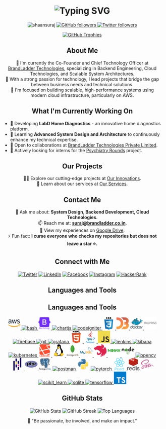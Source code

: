 <!-- Header -->
<h1 align="center">
  <img src="https://readme-typing-svg.herokuapp.com?font=Fira+Code&weight=900&size=35&duration=4000&pause=1000&color=00FF00&center=true&vCenter=true&width=940&lines=Hi+%F0%9F%91%8B%2C+I'm+Suraj+Sahu;Co-Founder+%26+CTO+at+BrandLadder;Backend+Engineer+%7C+AWS+Expert;Scalable+System+Architect" alt="Typing SVG">
</h1>

<!-- Intro -->
<p align="center">
  <img src="https://komarev.com/ghpvc/?username=shaansuraj&label=Profile%20views&color=0e75b6&style=flat" alt="shaansuraj" /> 
  <a href="https://github.com/shaansuraj?tab=repositories">
    <img src="https://img.shields.io/github/followers/shaansuraj?label=Follow&style=social" alt="GitHub followers">
  </a>
  <a href="https://twitter.com/shaansuraj01">
    <img src="https://img.shields.io/twitter/follow/shaansuraj01?label=Twitter&style=social" alt="Twitter followers">
  </a>
</p>

<!-- GitHub Trophies -->
<p align="center">
  <a href="https://github.com/ryo-ma/github-profile-trophy">
    <img src="https://github-profile-trophy.vercel.app/?username=shaansuraj&theme=darkhub&no-bg=true&margin-w=15" alt="GitHub Trophies">
  </a>
</p>

<!-- About Me -->
<h2 align="center">About Me</h2>
<p align="center">
  🎯 I'm currently the Co-Founder and Chief Technology Officer at <a href="https://brandladder.co.in" target="_blank">BrandLadder Technologies</a>, specializing in Backend Engineering, Cloud Technologies, and Scalable System Architectures.
  <br>
  🌟 With a strong passion for technology, I lead projects that bridge the gap between business needs and technical solutions.
  <br>
  🚀 I'm focused on building scalable, high-performance systems using modern cloud infrastructure, particularly on AWS.
</p>

<!-- Current Focus -->
<h2 align="center">What I'm Currently Working On</h2>
<ul>
  <li>🔭 Developing <strong>LabD Home Diagnostics</strong> - an innovative home diagnostics platform.</li>
  <li>🌱 Learning <strong>Advanced System Design and Architecture</strong> to continuously enhance my technical expertise.</li>
  <li>👯 Open to collaborations at <a href="https://brandladder.co.in" target="_blank">BrandLadder Technologies Private Limited</a>.</li>
  <li>🤝 Actively looking for interns for the <a href="https://psyrounds.com" target="_blank">Psychiatry Rounds</a> project.</li>
</ul>

<!-- Projects -->
<h2 align="center">Our Projects</h2>
<p align="center">
  👨‍💻 Explore our cutting-edge projects at <a href="https://brandladder.co.in/our-innovation" target="_blank">Our Innovations</a>.
  <br>
  📝 Learn about our services at <a href="https://www.brandladder.co.in/services" target="_blank">Our Services</a>.
</p>

<!-- Contact -->
<h2 align="center">Contact Me</h2>
<p align="center">
  💬 Ask me about: <strong>System Design, Backend Development, Cloud Technologies</strong>.
  <br>
  📫 Reach me at: <a href="mailto:suraj@brandladder.co.in"><strong>suraj@brandladder.co.in</strong></a>.
  <br>
  📄 View my experiences on <a href="https://drive.google.com/file/d/1Zfgk4AU087k_aHPfwfvgevuAynSDAhVS/view?usp=drive_link" target="_blank">Google Drive</a>.
  <br>
  ⚡ Fun fact: <strong>I curse everyone who checks my repositories but does not leave a star ⭐.</strong>
</p>

<!-- Social Links -->
<h2 align="center">Connect with Me</h2>
<p align="center">
  <a href="https://twitter.com/shaansuraj01" target="_blank"><img align="center" src="https://img.icons8.com/color/48/000000/twitter.png" alt="Twitter"></a>
  <a href="https://linkedin.com/in/shaansuraj" target="_blank"><img align="center" src="https://img.icons8.com/color/48/000000/linkedin.png" alt="LinkedIn"></a>
  <a href="https://fb.com/shaansuraj16" target="_blank"><img align="center" src="https://img.icons8.com/color/48/000000/facebook-new.png" alt="Facebook"></a>
  <a href="https://instagram.com/shaan.suraj" target="_blank"><img align="center" src="https://img.icons8.com/color/48/000000/instagram-new.png" alt="Instagram"></a>
  <a href="https://www.hackerrank.com/surajsahu9658" target="_blank"><img align="center" src="https://img.icons8.com/external-tal-revivo-color-tal-revivo/48/000000/external-hackerrank-is-a-technology-company-that-focuses-on-competitive-programming-logo-color-tal-revivo.png" alt="HackerRank"></a>
</p>

<!-- Languages and Tools -->
<h2 align="center">Languages and Tools</h2>
<!-- Languages and Tools -->
<h2 align="center">Languages and Tools</h2>
<p align="center">
  <a href="https://aws.amazon.com" target="_blank" rel="noreferrer">
    <img src="https://raw.githubusercontent.com/devicons/devicon/master/icons/amazonwebservices/amazonwebservices-original-wordmark.svg" alt="aws" width="40" height="40"/>
  </a>
  <a href="https://www.gnu.org/software/bash/" target="_blank" rel="noreferrer">
    <img src="https://www.vectorlogo.zone/logos/gnu_bash/gnu_bash-icon.svg" alt="bash" width="40" height="40"/>
  </a>
  <a href="https://getbootstrap.com" target="_blank" rel="noreferrer">
    <img src="https://raw.githubusercontent.com/devicons/devicon/master/icons/bootstrap/bootstrap-plain-wordmark.svg" alt="bootstrap" width="40" height="40"/>
  </a>
  <a href="https://www.chartjs.org" target="_blank" rel="noreferrer">
    <img src="https://www.chartjs.org/media/logo-title.svg" alt="chartjs" width="40" height="40"/>
  </a>
  <a href="https://codeigniter.com" target="_blank" rel="noreferrer">
    <img src="https://cdn.worldvectorlogo.com/logos/codeigniter.svg" alt="codeigniter" width="40" height="40"/>
  </a>
  <a href="https://www.w3schools.com/css/" target="_blank" rel="noreferrer">
    <img src="https://raw.githubusercontent.com/devicons/devicon/master/icons/css3/css3-original-wordmark.svg" alt="css3" width="40" height="40"/>
  </a>
  <a href="https://d3js.org/" target="_blank" rel="noreferrer">
    <img src="https://raw.githubusercontent.com/devicons/devicon/master/icons/d3js/d3js-original.svg" alt="d3js" width="40" height="40"/>
  </a>
  <a href="https://www.docker.com/" target="_blank" rel="noreferrer">
    <img src="https://raw.githubusercontent.com/devicons/devicon/master/icons/docker/docker-original-wordmark.svg" alt="docker" width="40" height="40"/>
  </a>
  <a href="https://expressjs.com" target="_blank" rel="noreferrer">
    <img src="https://raw.githubusercontent.com/devicons/devicon/master/icons/express/express-original-wordmark.svg" alt="express" width="40" height="40"/>
  </a>
  <a href="https://firebase.google.com/" target="_blank" rel="noreferrer">
    <img src="https://www.vectorlogo.zone/logos/firebase/firebase-icon.svg" alt="firebase" width="40" height="40"/>
  </a>
  <a href="https://git-scm.com/" target="_blank" rel="noreferrer">
    <img src="https://www.vectorlogo.zone/logos/git-scm/git-scm-icon.svg" alt="git" width="40" height="40"/>
  </a>
  <a href="https://grafana.com" target="_blank" rel="noreferrer">
    <img src="https://www.vectorlogo.zone/logos/grafana/grafana-icon.svg" alt="grafana" width="40" height="40"/>
  </a>
  <a href="https://www.w3.org/html/" target="_blank" rel="noreferrer">
    <img src="https://raw.githubusercontent.com/devicons/devicon/master/icons/html5/html5-original-wordmark.svg" alt="html5" width="40" height="40"/>
  </a>
  <a href="https://www.java.com" target="_blank" rel="noreferrer">
    <img src="https://raw.githubusercontent.com/devicons/devicon/master/icons/java/java-original.svg" alt="java" width="40" height="40"/>
  </a>
  <a href="https://developer.mozilla.org/en-US/docs/Web/JavaScript" target="_blank" rel="noreferrer">
    <img src="https://raw.githubusercontent.com/devicons/devicon/master/icons/javascript/javascript-original.svg" alt="javascript" width="40" height="40"/>
  </a>
  <a href="https://www.jenkins.io" target="_blank" rel="noreferrer">
    <img src="https://www.vectorlogo.zone/logos/jenkins/jenkins-icon.svg" alt="jenkins" width="40" height="40"/>
  </a>
  <a href="https://www.elastic.co/kibana" target="_blank" rel="noreferrer">
    <img src="https://www.vectorlogo.zone/logos/elasticco_kibana/elasticco_kibana-icon.svg" alt="kibana" width="40" height="40"/>
  </a>
  <a href="https://kubernetes.io" target="_blank" rel="noreferrer">
    <img src="https://www.vectorlogo.zone/logos/kubernetes/kubernetes-icon.svg" alt="kubernetes" width="40" height="40"/>
  </a>
  <a href="https://laravel.com/" target="_blank" rel="noreferrer">
    <img src="https://raw.githubusercontent.com/devicons/devicon/master/icons/laravel/laravel-plain-wordmark.svg" alt="laravel" width="40" height="40"/>
  </a>
  <a href="https://www.linux.org/" target="_blank" rel="noreferrer">
    <img src="https://raw.githubusercontent.com/devicons/devicon/master/icons/linux/linux-original.svg" alt="linux" width="40" height="40"/>
  </a>
  <a href="https://www.mongodb.com/" target="_blank" rel="noreferrer">
    <img src="https://raw.githubusercontent.com/devicons/devicon/master/icons/mongodb/mongodb-original-wordmark.svg" alt="mongodb" width="40" height="40"/>
  </a>
  <a href="https://www.mysql.com/" target="_blank" rel="noreferrer">
    <img src="https://raw.githubusercontent.com/devicons/devicon/master/icons/mysql/mysql-original-wordmark.svg" alt="mysql" width="40" height="40"/>
  </a>
  <a href="https://nestjs.com/" target="_blank" rel="noreferrer">
    <img src="https://raw.githubusercontent.com/devicons/devicon/master/icons/nestjs/nestjs-plain.svg" alt="nestjs" width="40" height="40"/>
  </a>
  <a href="https://www.nginx.com" target="_blank" rel="noreferrer">
    <img src="https://raw.githubusercontent.com/devicons/devicon/master/icons/nginx/nginx-original.svg" alt="nginx" width="40" height="40"/>
  </a>
  <a href="https://nodejs.org" target="_blank" rel="noreferrer">
    <img src="https://raw.githubusercontent.com/devicons/devicon/master/icons/nodejs/nodejs-original-wordmark.svg" alt="nodejs" width="40" height="40"/>
  </a>
  <a href="https://opencv.org/" target="_blank" rel="noreferrer">
    <img src="https://www.vectorlogo.zone/logos/opencv/opencv-icon.svg" alt="opencv" width="40" height="40"/>
  </a>
  <a href="https://pandas.pydata.org/" target="_blank" rel="noreferrer">
    <img src="https://raw.githubusercontent.com/devicons/devicon/2ae2a900d2f041da66e950e4d48052658d850630/icons/pandas/pandas-original.svg" alt="pandas" width="40" height="40"/>
  </a>
  <a href="https://www.php.net" target="_blank" rel="noreferrer">
    <img src="https://raw.githubusercontent.com/devicons/devicon/master/icons/php/php-original.svg" alt="php" width="40" height="40"/>
  </a>
  <a href="https://www.postgresql.org" target="_blank" rel="noreferrer">
    <img src="https://raw.githubusercontent.com/devicons/devicon/master/icons/postgresql/postgresql-original-wordmark.svg" alt="postgresql" width="40" height="40"/>
  </a>
  <a href="https://postman.com" target="_blank" rel="noreferrer">
    <img src="https://www.vectorlogo.zone/logos/getpostman/getpostman-icon.svg" alt="postman" width="40" height="40"/>
  </a>
  <a href="https://www.python.org" target="_blank" rel="noreferrer">
    <img src="https://raw.githubusercontent.com/devicons/devicon/master/icons/python/python-original.svg" alt="python" width="40" height="40"/>
  </a>
  <a href="https://pytorch.org/" target="_blank" rel="noreferrer">
    <img src="https://www.vectorlogo.zone/logos/pytorch/pytorch-icon.svg" alt="pytorch" width="40" height="40"/>
  </a>
  <a href="https://reactjs.org/" target="_blank" rel="noreferrer">
    <img src="https://raw.githubusercontent.com/devicons/devicon/master/icons/react/react-original-wordmark.svg" alt="react" width="40" height="40"/>
  </a>
  <a href="https://redis.io" target="_blank" rel="noreferrer">
    <img src="https://raw.githubusercontent.com/devicons/devicon/master/icons/redis/redis-original-wordmark.svg" alt="redis" width="40" height="40"/>
  </a>
  <a href="https://sass-lang.com" target="_blank" rel="noreferrer">
    <img src="https://raw.githubusercontent.com/devicons/devicon/master/icons/sass/sass-original.svg" alt="sass" width="40" height="40"/>
  </a>
  <a href="https://scikit-learn.org/" target="_blank" rel="noreferrer">
    <img src="https://upload.wikimedia.org/wikipedia/commons/0/05/Scikit_learn_logo_small.svg" alt="scikit_learn" width="40" height="40"/>
  </a>
  <a href="https://www.sqlite.org/" target="_blank" rel="noreferrer">
    <img src="https://www.vectorlogo.zone/logos/sqlite/sqlite-icon.svg" alt="sqlite" width="40" height="40"/>
  </a>
  <a href="https://www.tensorflow.org" target="_blank" rel="noreferrer">
    <img src="https://www.vectorlogo.zone/logos/tensorflow/tensorflow-icon.svg" alt="tensorflow" width="40" height="40"/>
  </a>
  <a href="https://www.typescriptlang.org/" target="_blank" rel="noreferrer">
    <img src="https://raw.githubusercontent.com/devicons/devicon/master/icons/typescript/typescript-original.svg" alt="typescript" width="40" height="40"/>
  </a>
</p>



<!-- GitHub Stats -->
<h2 align="center">GitHub Stats</h2>
<div align="center">
  <img align="center" src="https://github-readme-stats.vercel.app/api?username=shaansuraj&show_icons=true&theme=radical&include_all_commits=true" alt="GitHub Stats"/>
  <img align="center" src="https://github-readme-streak-stats.herokuapp.com/?user=shaansuraj&theme=radical" alt="GitHub Streak"/>
  <img align="center" src="https://github-readme-stats.vercel.app/api/top-langs/?username=shaansuraj&layout=compact&theme=radical" alt="Top Languages"/>
</div>

<!-- Footer -->
<p align="center">
  🚀 "Be passionate, be involved, and make an impact."
</p>

